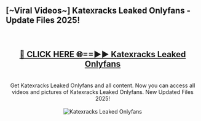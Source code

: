 <h2>[~Viral Videos~] Katexracks Leaked Onlyfans - Update Files 2025!</h2>
<br>
<div align="center">
<h2><a href="https://betterlinks.top/A2PfLJ" rel="nofollow">🔴 CLICK HERE 🌐==►► Katexracks Leaked Onlyfans</a></h2>
<br>
Get Katexracks Leaked Onlyfans and all content. Now you can access all videos and pictures of Katexracks Leaked Onlyfans. New Updated Files 2025!
<br>
<br>
<a href="https://betterlinks.top/A2PfLJ" rel="nofollow" data-target="animated-image.originalLink"><img src="https://i.ibb.co.com/WyWwxjT/player-gif2.gif" alt="Katexracks Leaked Onlyfans" style="max-width: 100%; display: inline-block;" data-target="animated-image.originalImage"></a>
</div>
<br>
